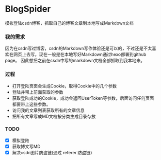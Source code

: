 # BlogSpider
模拟登陆csdn博客，抓取自己的博客文章到本地写成Markdown文档

### 我的需求
因为在csdn写过博客，csdn的Markdown写作体验还是可以的，不过还是不太喜欢在网页上去写，现在一般是在本地写好Markdown通过hexo部署到github page。
因此想把之前在csdn中写的markdown文档全部抓取到我本地来。

### 过程
- 打开登陆页面会生成Cookie，取得Cookie中的几个参数
- 登陆并带上前面获取的参数
- 获取登陆成功的Cookie，成功会返回UserToken等参数，后面访问任何页面都要带上这些参数。
- 访问我的文章列表获取所有的文章信息
- 把所有文章写成MD文档按分类生成目录存放

### TODO
- [x] 模拟登陆
- [x] 获取博文写MD
- [x] 解决csdn图片防盗链(通过 referer 防盗链)
